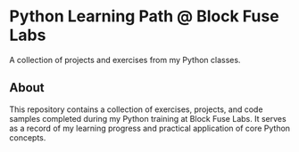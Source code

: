 # Python Learning Path @ Block Fuse Labs

A collection of projects and exercises from my Python classes.

## About
This repository contains a collection of exercises, projects, and code samples completed during my Python training at Block Fuse Labs. It serves as a record of my learning progress and practical application of core Python concepts.
